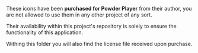 These icons have been **purchased for Powder Player** from their author, you are not allowed to use them in any other project of any sort.

Their availability within this project's repository is solely to ensure the functionality of this application.

Withing this folder you will also find the license file received upon purchase.
